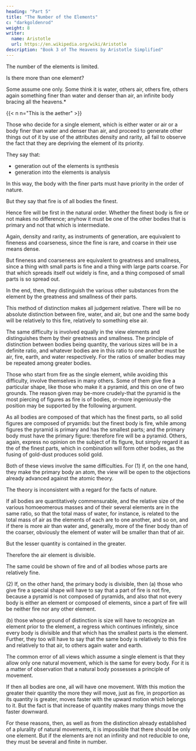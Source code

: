 ```yaml
---
heading: "Part 5"
title: "The Number of the Elements"
c: "darkgoldenrod"
weight: 8
writer:
  name: Aristotle
  url: https://en.wikipedia.org/wiki/Aristotle
description: "Book 3 of The Heavens by Aristotle Simplified"
---
```





The number of the elements is limited.

Is there more than one element?

Some assume one only. Some think it is water, others air, others fire, others again something finer than water and denser than air, an infinite body bracing all the heavens.*

{{< n n="This is the aether" >}}


Those who decide for a single element, which is either water or air or a body finer than water and denser than air, and proceed to generate other things out of it by use of the attributes density and rarity, all fail to observe the fact that they are depriving the element of its priority.

They say that:
- generation out of the elements is synthesis
- generation into the elements is analysis

In this way, the body with the finer parts must have priority in the order of nature. 

But they say that fire is of all bodies the finest. 

Hence fire will be first in the natural order. Whether the finest body is fire or not makes no difference; anyhow it must be one of the other bodies that is primary and not that which is intermediate. 

Again, density and rarity, as instruments of generation, are equivalent to fineness and coarseness, since the fine is rare, and coarse in their use means dense.

But fineness and coarseness are equivalent to greatness and smallness, since a thing with small parts is fine and a thing with large parts coarse. For that which spreads itself out widely is fine, and a thing composed of small parts is so spread out.

In the end, then, they distinguish the various other substances from the element by the greatness and smallness of their parts.

This method of distinction makes all judgement relative. There will be no absolute distinction between fire, water, and air, but one and the same body will be relatively to this fire, relatively to something else air. 

The same difficulty is involved equally in the view elements and distinguishes them by their greatness and smallness. The principle of distinction between bodies being quantity, the various sizes will be in a definite ratio, and whatever bodies are in this ratio to one another must be air, fire, earth, and water respectively. For the ratios of smaller bodies may be repeated among greater bodies.

Those who start from fire as the single element, while avoiding this difficulty, involve themselves in many others. Some of them give fire a particular shape, like those who make it a pyramid, and this on one of two grounds. The reason given may be-more crudely-that the pyramid is the most piercing of figures as fire is of bodies, or-more ingeniously-the position may be supported by the following argument. 

As all bodies are composed of that which has the finest parts, so all solid figures are composed of pryamids: but the finest body is fire, while among figures the pyramid is primary and has the smallest parts; and the primary body must have the primary figure: therefore fire will be a pyramid. Others, again, express no opinion on the subject of its figure, but simply regard it as the of the finest parts, which in combination will form other bodies, as the fusing of gold-dust produces solid gold.

Both of these views involve the same difficulties. For (1) if, on the one hand, they make the primary body an atom, the view will be open to the objections already advanced against the atomic theory. 

The theory is inconsistent with a regard for the facts of nature. 

If all bodies are quantitatively commensurable, and the relative size of the various homoeomerous masses and of their several elements are in the same ratio, so that the total mass of water, for instance, is related to the total mass of air as the elements of each are to one another, and so on, and if there is more air than water and, generally, more of the finer body than of the coarser, obviously the element of water will be smaller than that of air. 

But the lesser quantity is contained in the greater. 

Therefore the air element is divisible.

The same could be shown of fire and of all bodies whose parts are relatively fine. 


(2) If, on the other hand, the primary body is divisible, then (a) those who give fire a special shape will have to say that a part of fire is not fire, because a pyramid is not composed of pyramids, and also that not every body is either an element or composed of elements, since a part of fire will be neither fire nor any other element.

(b) those whose ground of distinction is size will have to recognize an element prior to the element, a regress which continues infinitely, since every body is divisible and that which has the smallest parts is the element. Further, they too will have to say that the same body is relatively to this fire and relatively to that air, to others again water and earth.

The common error of all views which assume a single element is that they allow only one natural movement, which is the same for every body. For it is a matter of observation that a natural body possesses a principle of movement. 

If then all bodies are one, all will have one movement. With this motion the greater their quantity the more they will move, just as fire, in proportion as its quantity is greater, moves faster with the upward motion which belongs to it. But the fact is that increase of quantity makes many things move the faster downward.

For these reasons, then, as well as from the distinction already established of a plurality of natural movements, it is impossible that there should be only one element. But if the elements are not an infinity and not reducible to one, they must be several and finite in number.

